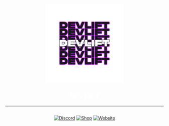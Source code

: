 <br/>
<div align="center">

  <a href="https://github.com/bytebuildz">
    <img src="devlift-logo-nobg.png" alt="" width="250px" height="250px">
  </a>

  <h2 align="center" style="font-family: PhonkContreast; color: #ffffff;">DEVLIFT</h3>

  <p align="center">
  </p>
</div>

------------------------

<p style="position: relative; top: 15px;" align="center">
    <a href="https://discord.gg/FMqy6hbkkN"><img src="https://img.shields.io/badge/Discord-5865F2?style=for-the-badge&logo=discord&logoColor=white&link=https://discord.gg/FMqy6hbkkN" alt="Discord" /></a>
    <a href="https://hack.icey.fr"><img src="https://img.shields.io/badge/Shop-FEE75C?style=for-the-badge&logo=Shopee&logoColor=black&link=https://hack.icey.fr" alt="Shop" /></a>
    <a href="https://bb.icey.fr"><img src="https://img.shields.io/badge/Website-57F287?style=for-the-badge&logo=weblate&logoColor=black&link=https://bb.icey.fr" alt="Website" /></a>
</p>

<style>
        @font-face {
        font-family: "PhonkContreast";
        src: url(https://icey.fr/PHCTD.otf) format("truetype");
        }
  </style>
